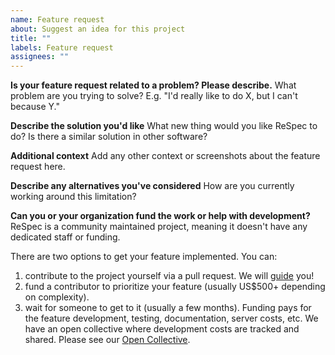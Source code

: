 ```yaml
---
name: Feature request
about: Suggest an idea for this project
title: ""
labels: Feature request
assignees: ""
---
```


**Is your feature request related to a problem? Please describe.**
What problem are you trying to solve? E.g. "I'd really like to do X, but I can't because Y."

**Describe the solution you'd like**
What new thing would you like ReSpec to do? Is there a similar solution in other software?

**Additional context**
Add any other context or screenshots about the feature request here.

**Describe any alternatives you've considered**
How are you currently working around this limitation?

**Can you or your organization fund the work or help with development?**
ReSpec is a community maintained project, meaning it doesn't have any dedicated staff or funding.

There are two options to get your feature implemented. You can:

1. contribute to the project yourself via a pull request. We will [guide](https://respec.org/docs/#developers-guide) you!
2. fund a contributor to prioritize your feature (usually US$500+ depending on complexity).
3. wait for someone to get to it (usually a few months).
Funding pays for the feature development, testing, documentation, server costs, etc. We have an open collective where development costs are tracked and shared. Please see our [Open Collective](https://opencollective.com/respec/).
